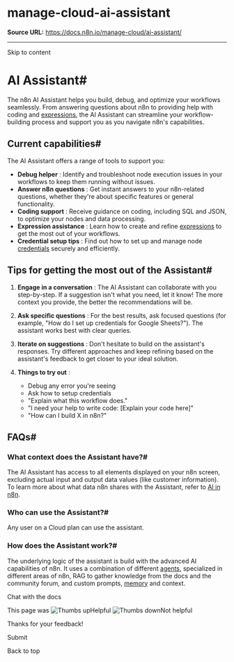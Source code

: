 # manage-cloud-ai-assistant

**Source URL:** https://docs.n8n.io/manage-cloud/ai-assistant/

---

Skip to content 

[ ](https://github.com/n8n-io/n8n-docs/edit/main/docs/manage-cloud/ai-assistant.md "Edit this page")

# AI Assistant#

The n8n AI Assistant helps you build, debug, and optimize your workflows seamlessly. From answering questions about n8n to providing help with coding and [expressions](../../glossary/#expression-n8n), the AI Assistant can streamline your workflow-building process and support you as you navigate n8n's capabilities.

## Current capabilities#

The AI Assistant offers a range of tools to support you:

  * **Debug helper** : Identify and troubleshoot node execution issues in your workflows to keep them running without issues.
  * **Answer n8n questions** : Get instant answers to your n8n-related questions, whether they're about specific features or general functionality.
  * **Coding support** : Receive guidance on coding, including SQL and JSON, to optimize your nodes and data processing.
  * **Expression assistance** : Learn how to create and refine [expressions](../../code/expressions/) to get the most out of your workflows.
  * **Credential setup tips** : Find out how to set up and manage node [credentials](../../integrations/builtin/credentials/) securely and efficiently.



## Tips for getting the most out of the Assistant#

  1. **Engage in a conversation** : The AI Assistant can collaborate with you step-by-step. If a suggestion isn't what you need, let it know! The more context you provide, the better the recommendations will be.


  2. **Ask specific questions** : For the best results, ask focused questions (for example, "How do I set up credentials for Google Sheets?"). The assistant works best with clear queries.
  3. **Iterate on suggestions** : Don't hesitate to build on the assistant's responses. Try different approaches and keep refining based on the assistant's feedback to get closer to your ideal solution.
  4. **Things to try out** :
     * Debug any error you're seeing
     * Ask how to setup credentials
     * "Explain what this workflow does."
     * "I need your help to write code: [Explain your code here]"
     * "How can I build X in n8n?"



## FAQs#

### What context does the Assistant have?#

The AI Assistant has access to all elements displayed on your n8n screen, excluding actual input and output data values (like customer information). To learn more about what data n8n shares with the Assistant, refer to [AI in n8n](../../privacy-security/privacy/#ai-in-n8n).

### Who can use the Assistant?#

Any user on a Cloud plan can use the assistant.

### How does the Assistant work?#

The underlying logic of the assistant is build with the advanced AI capabilities of n8n. It uses a combination of different [agents](../../glossary/#ai-agent), specialized in different areas of n8n, RAG to gather knowledge from the docs and the community forum, and custom prompts, [memory](../../glossary/#ai-memory) and context.

Chat with the docs

This page was ![Thumbs up](/_images/assets/thumb_up.png)Helpful  ![Thumbs down](/_images/assets/thumb_down.png)Not helpful 

Thanks for your feedback! 

Submit 

Back to top